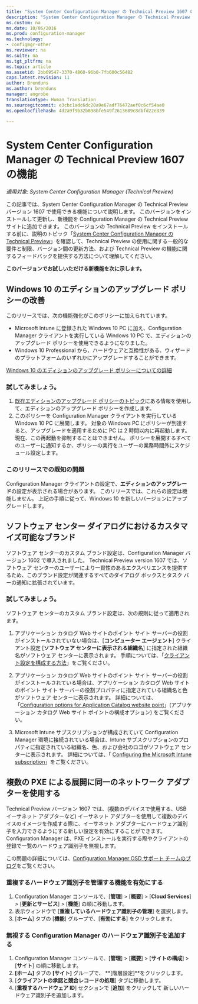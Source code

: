 ```yaml
---
title: "System Center Configuration Manager の Technical Preview 1607 の機能"
description: "System Center Configuration Manager の Technical Preview バージョン 1607 で使用できる機能について説明します。"
ms.custom: na
ms.date: 10/06/2016
ms.prod: configuration-manager
ms.technology:
- configmgr-other
ms.reviewer: na
ms.suite: na
ms.tgt_pltfrm: na
ms.topic: article
ms.assetid: 2bb69547-3370-4860-96b0-7fb600c56482
caps.latest.revision: 11
author: Brenduns
ms.author: brenduns
manager: angrobe
translationtype: Human Translation
ms.sourcegitcommit: e3cbc1adc6dc20a9e67adf76472aef0c6cf54ae0
ms.openlocfilehash: 4d2a9f9b32b898bfe549f2613689c8dbfd22e339

---
```

# <a name="capabilities-in-technical-preview-1607-for-system-center-configuration-manager"></a>System Center Configuration Manager の Technical Preview 1607 の機能

*適用対象: System Center Configuration Manager (Technical Preview)*

この記事では、System Center Configuration Manager の Technical Preview バージョン 1607 で使用できる機能について説明します。 このバージョンをインストールして更新し、新機能を Configuration Manager の Technical Preview サイトに追加できます。      このバージョンの Technical Preview をインストールする前に、説明のトピック「[System Center Configuration Manager の Technical Preview](../../core/get-started/technical-preview.md)」を確認して、Technical Preview の使用に関する一般的な要件と制限、バージョン間の更新方法、および Technical Preview の機能に関するフィードバックを提供する方法について理解してください。    


**このバージョンでお試しいただける新機能を次に示します。**  

## <a name="a-namedmpeditionaimprovements-to-the-windows-10-edition-upgrade-policy"></a><a name="dmp_edition"></a>Windows 10 のエディションのアップグレード ポリシーの改善

このリリースでは、次の機能強化がこのポリシーに加えられています。

* Microsoft Intune に登録された Windows 10 PC に加え、Configuration Manager クライアントを実行している Windows 10 PC で、エディションのアップグレード ポリシーを使用できるようになりました。
* Windows 10 Professional から、ハードウェアと互換性がある、ウィザードのプラットフォームのいずれかにアップグレードすることができます。

[Windows 10 のエディションのアップグレード ポリシーについての詳細](/sccm/compliance/deploy-use/upgrade-windows-version)

### <a name="try-it-out"></a>試してみましょう。

1. [既存エディションのアップグレード ポリシーのトピック](/sccm/compliance/deploy-use/upgrade-windows-version)にある情報を使用して、エディションのアップグレード ポリシーを作成します。
2. このポリシーを Configuration Manager クライアントを実行している Windows 10 PC に展開します。
対象の Windows PC にポリシーが到達すると、アップグレードを適用するために PC は 2 時間以内に再起動します。 現在、この再起動を抑制することはできません。 ポリシーを展開するすべてのユーザーに通知するか、ポリシーの実行をユーザーの業務時間外にスケジュール設定します。

### <a name="known-issue-with-this-release"></a>このリリースでの既知の問題
Configuration Manager クライアントの設定で、**エディションのアップグレード**の設定が表示される場合があります。 このリリースでは、これらの設定は機能しません。 上記の手順に従って、Windows 10 を新しいバージョンにアップグレードします。

## <a name="customizable-branding-for-software-center-dialogs"></a>ソフトウェア センター ダイアログにおけるカスタマイズ可能なブランド

ソフトウェア センターのカスタム ブランド設定は、Configuration Manager バージョン 1602 で導入されました。 Technical Preview version 1607 では、ソフトウェア センターのユーザーにより一貫性のあるエクスペリエンスを提供するため、このブランド設定が関連するすべてのダイアログ ボックスとタスク バーの通知に拡張されています。

### <a name="try-it-out"></a>試してみましょう。

ソフトウェア センターのカスタム ブランド設定は、次の規則に従って適用されます。

1. アプリケーション カタログ Web サイトのポイント サイト サーバーの役割がインストールされていない場合は、[**コンピューター エージェント**] クライアント設定 [**ソフトウェア センターに表示される組織名**] に指定された組織名がソフトウェア センターに表示されます。 手順については、「[クライアント設定を構成する方法](../../core/clients/deploy/configure-client-settings.md)」をご覧ください。

2. アプリケーション カタログ Web サイトのポイント サイト サーバーの役割がインストールされている場合は、アプリケーション カタログ Web サイトのポイント サイト サーバーの役割プロパティに指定されている組織名と色がソフトウェア センターに表示されます。 詳細については、「[Configuration options for Application Catalog website point](../../core/servers/deploy/configure/configuration-options-for-site-system-roles.md#Application-Catalog-website-point)」(アプリケーション カタログ Web サイト ポイントの構成オプション) をご覧ください。

3. Microsoft Intune サブスクリプションが構成されていて Configuration Manager 環境に接続されている場合は、Intune サブスクリプションのプロパティに指定されている組織名、色、および会社のロゴがソフトウェア センターに表示されます。 詳細については、「 [Configuring the Microsoft Intune subscription](../../mdm/deploy-use/setup-hybrid-mdm.md#step-3-configure-intune-subscription)」をご覧ください。

## <a name="use-the-same-network-adapter-for-multiple-pxe-initiated-deployments"></a>複数の PXE による展開に同一のネットワーク アダプターを使用する
Technical Preview バージョン 1607 では、(複数のデバイスで使用する、USB イーサネット アダプターなど) イーサネット アダプターを使用して複数のデバイスのイメージを作成する際に、イーサネット アダプターにハードウェア識別子を入力できるようにする新しい設定を有効にすることができます。 Configuration Manager は、PXE インストールを実行する際やクライアントの登録で一覧のハードウェア識別子を無視します。

この問題の詳細については、[Configuration Manager OSD サポート チームのブログ](https://blogs.technet.microsoft.com/system_center_configuration_manager_operating_system_deployment_support_blog/2015/08/27/reusing-the-same-nic-for-multiple-pxe-initiated-deployments-in-system-center-configuration-manger-osd/)をご覧ください。  

### <a name="enable-the-feature-to-manage-duplicate-hardware-identifiers"></a>重複するハードウェア識別子を管理する機能を有効にする  
1. Configuration Manager コンソールで、[**管理**] > [**概要**] > [**Cloud Services**] > [**更新とサービス**] > [**機能**] の順に移動します。
2. 表示ウィンドウで [**重複しているハードウェア識別子の管理**] を選択します。
3. [**ホーム**] タブの [**機能**] グループで、[**有効にする**] をクリックします。

### <a name="add-hardware-identifiers-for-configuration-manager-to-ignore"></a>無視する Configuration Manager のハードウェア識別子を追加する  
1. Configuration Manager コンソールで、[**管理**] > [**概要**] > [**サイトの構成**] > [**サイト**] の順に移動します。
2. **[ホーム]** タブの **[サイト]** グループで、 **[階層設定]**をクリックします。
3. [**クライアントの承認と競合レコードの処理**] タブに移動します。
4. [**重複するハードウェア ID**] セクションで [**追加**] をクリックして 新しいハードウェア識別子を追加します。



<!--HONumber=Nov16_HO1-->


